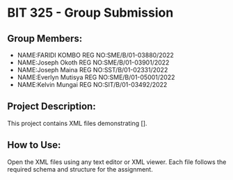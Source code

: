 # BIT 325 - Group Submission

## Group Members:
- NAME:FARIDI KOMBO    REG NO:SME/B/01-03880/2022
- NAME:Joseph Okoth    REG NO:SME/B/01-03901/2022
- NAME:Joseph Maina    REG NO:SST/B/01-02331/2022
- NAME:Everlyn Mutisya REG NO:SME/B/01-05001/2022
- NAME:Kelvin Mungai   REG NO:SIT/B/01-03492/2022

## Project Description:
This project contains XML files demonstrating [].



## How to Use:
Open the XML files using any text editor or XML viewer. Each file follows the required schema and structure for the assignment.

